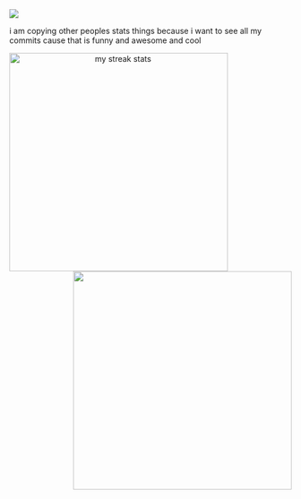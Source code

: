 <img src="https://ed.toomwn.xyz/assets/pandas.gif">

i am copying other peoples stats things because i want to see all my commits cause that is funny and awesome and cool

<p align=center>
  <div align=center>
    <a href="https://github.com/eddietheed/github-readme-streak-stats" title="Go to Source">
      <img align="left" width=390 src="https://github-readme-streak-stats.herokuapp.com/?user=eddietheed&theme=react&border=61dafb&hide_border=true" alt="my streak stats" />
    </a>
    <a href="https://github.com/eddietheed/github-readme-stats" title="Go to Source">
      <img align="right" width=390 src="https://github-readme-stats.vercel.app/api?username=eddietheed&show_icons=true&theme=react&border_color=61dafb&hide_border=true&count_private=true" />
    </a>
  </div>
</p>
